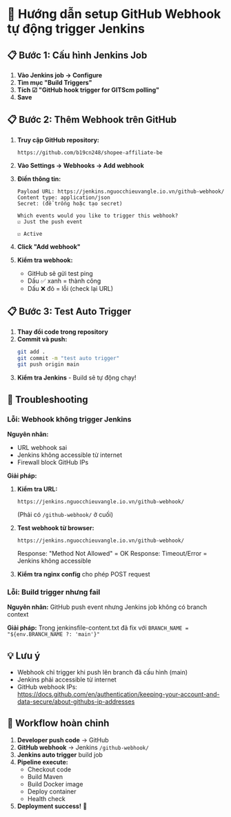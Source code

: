 # 🔗 Hướng dẫn setup GitHub Webhook tự động trigger Jenkins

## 📋 Bước 1: Cấu hình Jenkins Job

1. **Vào Jenkins job → Configure**
2. **Tìm mục "Build Triggers"**
3. **Tích ☑ "GitHub hook trigger for GITScm polling"**
4. **Save**

## 📋 Bước 2: Thêm Webhook trên GitHub

1. **Truy cập GitHub repository:**
   ```
   https://github.com/b19cn248/shopee-affiliate-be
   ```

2. **Vào Settings → Webhooks → Add webhook**

3. **Điền thông tin:**
   ```
   Payload URL: https://jenkins.nguocchieuvangle.io.vn/github-webhook/
   Content type: application/json
   Secret: (để trống hoặc tạo secret)
   
   Which events would you like to trigger this webhook?
   ☑ Just the push event
   
   ☑ Active
   ```

4. **Click "Add webhook"**

5. **Kiểm tra webhook:**
   - GitHub sẽ gửi test ping
   - Dấu ✅ xanh = thành công
   - Dấu ❌ đỏ = lỗi (check lại URL)

## 📋 Bước 3: Test Auto Trigger

1. **Thay đổi code trong repository**
2. **Commit và push:**
   ```bash
   git add .
   git commit -m "test auto trigger"
   git push origin main
   ```
3. **Kiểm tra Jenkins** - Build sẽ tự động chạy!

## 🔧 Troubleshooting

### Lỗi: Webhook không trigger Jenkins

**Nguyên nhân:**
- URL webhook sai
- Jenkins không accessible từ internet
- Firewall block GitHub IPs

**Giải pháp:**
1. **Kiểm tra URL:**
   ```
   https://jenkins.nguocchieuvangle.io.vn/github-webhook/
   ```
   (Phải có `/github-webhook/` ở cuối)

2. **Test webhook từ browser:**
   ```
   https://jenkins.nguocchieuvangle.io.vn/github-webhook/
   ```
   Response: "Method Not Allowed" = OK
   Response: Timeout/Error = Jenkins không accessible

3. **Kiểm tra nginx config** cho phép POST request

### Lỗi: Build trigger nhưng fail

**Nguyên nhân:** GitHub push event nhưng Jenkins job không có branch context

**Giải pháp:** Trong jenkinsfile-content.txt đã fix với `BRANCH_NAME = "${env.BRANCH_NAME ?: 'main'}"`

## 💡 Lưu ý

- Webhook chỉ trigger khi push lên branch đã cấu hình (main)
- Jenkins phải accessible từ internet
- GitHub webhook IPs: https://docs.github.com/en/authentication/keeping-your-account-and-data-secure/about-githubs-ip-addresses

## 🎯 Workflow hoàn chỉnh

1. **Developer push code** → GitHub
2. **GitHub webhook** → Jenkins `/github-webhook/`
3. **Jenkins auto trigger** build job
4. **Pipeline execute:**
   - Checkout code
   - Build Maven
   - Build Docker image
   - Deploy container
   - Health check
5. **Deployment success!** 🎉